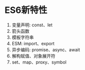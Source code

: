 # ES6新特性

1. 变量声明: const、let
2. 箭头函数
3. 模板字符串
4. ESM: import、export
5. 异步编码: promise、async、await
6. 解构赋值、对象展开符
7. set、map、proxy、symbol
